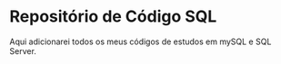 # Repositório de Código SQL

Aqui adicionarei todos os meus códigos de estudos em mySQL e SQL Server.